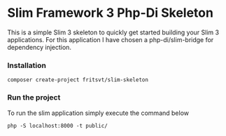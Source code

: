# Slim Framework 3 Php-Di Skeleton

This is a simple Slim 3 skeleton to quickly get started building your Slim 3 applications.
For this application I have chosen a php-di/slim-bridge for dependency injection.

### Installation
```
composer create-project fritsvt/slim-skeleton
```

### Run the project
To run the slim application simply execute the command below
```
php -S localhost:8000 -t public/
```
